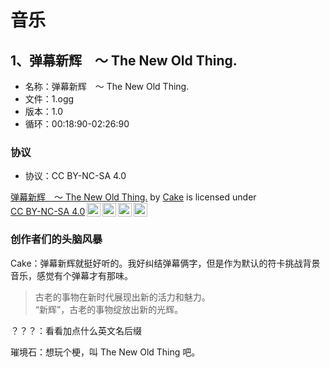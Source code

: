 # 音乐

## 1、弹幕新辉　～ The New Old Thing.

* 名称：弹幕新辉　～ The New Old Thing.  
* 文件：1.ogg  
* 版本：1.0
* 循环：00:18:90-02:26:90  

### 协议

* 协议：CC BY-NC-SA 4.0

<p xmlns:cc="http://creativecommons.org/ns#" xmlns:dct="http://purl.org/dc/terms/"><a property="dct:title" rel="cc:attributionURL" href="https://github.com/Legacy-LuaSTG-Engine/Community-Creations/blob/main/assets/cake/music/1.ogg">弹幕新辉　～ The New Old Thing.</a> by <a rel="cc:attributionURL dct:creator" property="cc:attributionName" href="https://github.com/CKTtari">Cake</a> is licensed under <a href="https://creativecommons.org/licenses/by-nc-sa/4.0/?ref=chooser-v1" target="_blank" rel="license noopener noreferrer" style="display:inline-block;">CC BY-NC-SA 4.0<img style="height:22px!important;margin-left:3px;vertical-align:text-bottom;" src="https://mirrors.creativecommons.org/presskit/icons/cc.svg?ref=chooser-v1" alt=""><img style="height:22px!important;margin-left:3px;vertical-align:text-bottom;" src="https://mirrors.creativecommons.org/presskit/icons/by.svg?ref=chooser-v1" alt=""><img style="height:22px!important;margin-left:3px;vertical-align:text-bottom;" src="https://mirrors.creativecommons.org/presskit/icons/nc.svg?ref=chooser-v1" alt=""><img style="height:22px!important;margin-left:3px;vertical-align:text-bottom;" src="https://mirrors.creativecommons.org/presskit/icons/sa.svg?ref=chooser-v1" alt=""></a></p>

### 创作者们的头脑风暴

Cake：弹幕新辉就挺好听的。我好纠结弹幕俩字，但是作为默认的符卡挑战背景音乐，感觉有个弹幕才有那味。

> 古老的事物在新时代展现出新的活力和魅力。  
> “新辉”，古老的事物绽放出新的光辉。  

？？？：看看加点什么英文名后缀

璀境石：想玩个梗，叫 The New Old Thing 吧。
